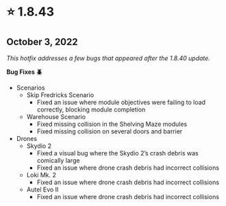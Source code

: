 # ⭐ 1.8.43

## October 3, 2022 <a href="#id-1.8.43-october-3-2022" id="id-1.8.43-october-3-2022"></a>

_This hotfix addresses a few bugs that appeared after the 1.8.40 update._

**Bug Fixes 🪲**

* Scenarios
  * Skip Fredricks Scenario
    * Fixed an issue where module objectives were failing to load correctly, blocking module completion
  * Warehouse Scenario
    * Fixed missing collision in the Shelving Maze modules
    * Fixed missing collision on several doors and barrier
* Drones
  * Skydio 2
    * Fixed a visual bug where the Skydio 2’s crash debris was comically large
    * Fixed an issue where drone crash debris had incorrect collisions
  * Loki Mk. 2
    * Fixed an issue where drone crash debris had incorrect collisions
  * Autel Evo II
    * Fixed an issue where drone crash debris had incorrect collisions

